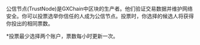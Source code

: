公信节点(TrustNode)是GXChain中区块的生产者。他们验证交易数据并维护网络安全。你可以投票选举你信任的人成为公信节点。投票时，你选择的候选人将获得你投出的相同票数。

*投票最少选择两个账户，票数每小时更新一次。
